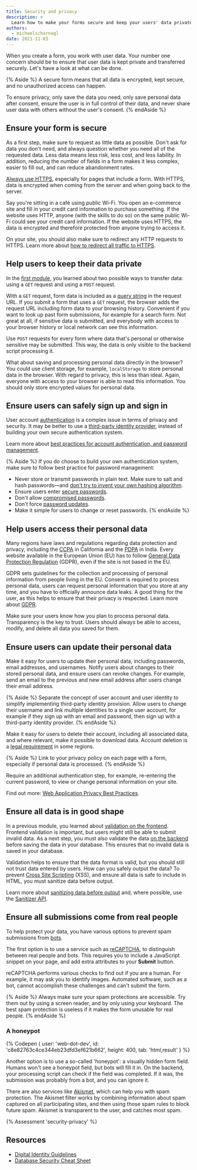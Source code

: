 ```yaml
---
title: Security and privacy
description: >
  Learn how to make your forms secure and keep your users' data private.
authors:
  - michaelscharnagl
date: 2021-11-03
---
```


When you create a form, you work with user data.
Your number one concern should be to ensure that user data is kept private and transferred securely.
Let's have a look at what can be done.

{% Aside %}
A secure form means that all data is encrypted, kept secure, and no unauthorized access can happen.

To ensure privacy, only save the data you need,
only save personal data after consent, ensure the user is in full control of their data,
and never share user data with others without the user's consent.
{% endAside %}

## Ensure your form is secure

As a first step, make sure to request as little data as possible.
Don't ask for data you don't need,
and always question whether you need all of the requested data.
Less data means less risk, less cost, and less liability.
In addition, reducing the number of fields in a form makes it less complex,
easier to fill out, and can reduce abandonment rates.

[Always use HTTPS](/secure/#secure-connections-with-https),
especially for pages that include a form.
With HTTPS, data is encrypted when coming from the server and when going back to the server.

Say you're sitting in a café using public Wi-Fi.
You open an e-commerce site and fill in your credit card information to purchase something.
If the website uses HTTP, anyone (with the skills to do so)
on the same public Wi-Fi could see your credit card information.
If the website uses HTTPS, the data is encrypted and therefore protected from anyone trying to access it.

On your site, you should also make sure to redirect any HTTP requests to HTTPS.
Learn more about
[how to redirect all traffic to HTTPS](https://geekflare.com/http-to-https-redirection/).

## Help users to keep their data private

In the [first module](/learn/forms/form-element), you learned about two possible ways to transfer data:
using a `GET` request and using a `POST` request.

With a `GET` request, form data is included as a [query string](https://en.wikipedia.org/wiki/Query_string)
in the request URL. If you submit a form that uses a `GET` request,
the browser adds the request URL including form data to your browsing history.
Convenient if you want to look up past form submissions,
for example for a search form. Not great at all,
if sensitive data is submitted,
and everybody with access to your browser history or local network can see this information.

Use `POST` requests for every form where data that's personal or otherwise sensitive may be submitted.
This way, the data is only visible to the backend script processing it.

What about saving and processing personal data directly in the browser?
You could use client storage, for example, `localStorage` to store personal data in the browser.
With regard to privacy, this is less than ideal.
Again, everyone with access to your browser is able to read this information.
You should only store encrypted values for personal data.

## Ensure users can safely sign up and sign in

User account [authentication](https://cheatsheetseries.owasp.org/cheatsheets/Authentication_Cheat_Sheet.html)
is a complex issue in terms of privacy and security.
It may be better to use a
[third-party identity provider](/sign-up-form-best-practices/#federated-login),
instead of building your own secure authentication system.

Learn more about
[best practices for account authentication, and password management](https://cloud.google.com/blog/products/identity-security/account-authentication-and-password-management-best-practices).

{% Aside %}
If you do choose to build your own authentication system, make sure to follow best practice for password management:

- Never store or transmit passwords in plain text.
Make sure to salt and hash passwords—and
[don't try to invent your own hashing algorithm](https://www.schneier.com/blog/archives/2011/04/schneiers_law.html).
- Ensure users enter [secure passwords](https://pages.nist.gov/800-63-3/sp800-63b.html#5-authenticator-and-verifier-requirements).
- Don't allow [compromised passwords](/sign-up-form-best-practices/#no-compromised-passwords).
- Don't force [password updates](/sign-up-form-best-practices/#no-forced-password-updates).
- Make it simple for users to change or reset passwords.
{% endAside %}

## Help users access their personal data

Many regions have laws and regulations regarding data protection and privacy,
including the
[CCPA](https://en.wikipedia.org/wiki/California_Consumer_Privacy_Act) in California and the
[PDPA](https://papers.ssrn.com/sol3/papers.cfm?abstract_id=3244203) in India.
Every website available in the European Union (EU) has to follow
[General Data Protection Regulation](https://en.wikipedia.org/wiki/General_Data_Protection_Regulation) (GDPR),
even if the site is not based in the EU.

GDPR sets guidelines for the collection and processing of personal information from people living in the EU.
Consent is required to process personal data,
users can request personal information that you store at any time,
and you have to officially announce data leaks.
A good thing for the user, as this helps to ensure that their privacy is respected. Learn more about
[GDPR](https://www.smashingmagazine.com/2018/02/gdpr-for-web-developers/).

Make sure your users know how you plan to process personal data.
Transparency is the key to trust.
Users should always be able to access, modify,
and delete all data you saved for them.

## Ensure users can update their personal data

Make it easy for users to update their personal data, including passwords,
email addresses, and usernames. Notify users about changes to their stored personal data,
and ensure users can revoke changes.
For example, send an email to the previous and new email address after users change their email address.

{% Aside %}
Separate the concept of user account and user identity to simplify implementing third-party identity provision.
Allow users to change their username and link multiple identities to a single user account,
for example if they sign up with an email and password, then sign up with a third-party identity provider.
{% endAside %}

Make it easy for users to delete their account, including all associated data,
and where relevant, make it possible to download data.
Account deletion is a
[legal requirement](https://ec.europa.eu/info/law/law-topic/data-protection_en) in some regions.

{% Aside %}
Link to your privacy policy on each page with a form,
especially if personal data is processed.
{% endAside %}

Require an additional authentication step,
for example, re-entering the current password,
to view or change personal information on your site.

Find out more:
[Web Application Privacy Best Practices](https://www.w3.org/TR/app-privacy-bp/).

## Ensure all data is in good shape

In a previous module, you learned about [validation on the frontend](/learn/forms/validation).
Frontend validation is important, but users might still be able to submit invalid data. As a next
step, you must also validate the data [on the backend](https://cheatsheetseries.owasp.org/cheatsheets/Input_Validation_Cheat_Sheet.html)
before saving the data in your database. This ensures that no invalid data is saved in your database.

Validation helps to ensure that the data format is valid,
but you should still not trust data entered by users.
How can you safely output the data? To prevent
[Cross Site Scripting](https://cheatsheetseries.owasp.org/cheatsheets/Cross_Site_Scripting_Prevention_Cheat_Sheet.html) (XSS),
and ensure all data is safe to include in HTML, you must sanitize data before output.

Learn more about [sanitizing data before output](https://benhoyt.com/writings/dont-sanitize-do-escape/)
and, where possible, use the [Sanitizer API](/sanitizer/).

## Ensure all submissions come from real people

To help protect your data, you have various options to prevent spam submissions from
[bots](https://en.wikipedia.org/wiki/Internet_bot#Malicious_bots).

The first option is to use a service such as
[reCAPTCHA](https://www.google.com/recaptcha/about/),
to distinguish between real people and bots.
This requires you to include a JavaScript snippet on your page,
and add extra attributes to your **Submit** button.

reCAPTCHA performs various checks to find out if you are a human.
For example, it may ask you to identify images.
Automated software, such as a bot, cannot accomplish these challenges and can't submit the form.

{% Aside %}
Always make sure your spam protections are accessible.
Try them out by using a screen reader, and by only using your keyboard.
The best spam protection is useless if it makes the form unusable for real people.
{% endAside %}

### A honeypot

{% Codepen {
  user: 'web-dot-dev',
  id: 'c8e82763c4ce344eb23dfd3ef621b662',
  height: 400,
  tab: 'html,result'
} %}

Another option is to use a so-called 'honeypot': a visually hidden form field.
Humans won't see a honeypot field, but bots will fill it in.
On the backend, your processing script can check if the field was completed.
If it was, the submission was probably from a bot, and you can ignore it.

There are also services like
[Akismet](https://akismet.com), which can help you with spam protection.
The Akismet filter works by combining information about spam captured on all participating sites,
and then using those spam rules to block future spam.
Akismet is transparent to the user, and catches most spam.

{% Assessment 'security-privacy' %}

## Resources

- [Digital Identity Guidelines](https://pages.nist.gov/800-63-3/sp800-63b.html)
- [Database Security Cheat Sheet](https://cheatsheetseries.owasp.org/cheatsheets/Database_Security_Cheat_Sheet.html)

